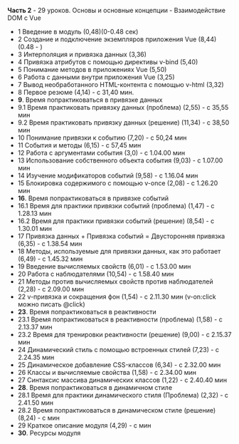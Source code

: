 **Часть 2** - 29 уроков. Основы и основные концепции - Взаимодействие DOM с Vue

- 1 Введение в модуль (0,48)(0-0.48 сек)
- 2 Создание и подключение экземпляров приложения Vue (8,44)(0.48 - )
- 3 Интерполяция и привязка данных (3,36)
- 4 Привязка атрибутов с помощью директивы v-bind (5,40)
- 5 Понимание методов в приложениях Vue (5,50)
- 6 Работа с данными внутри приложения Vue (3,25)
- 7 Вывод необработанного HTML-контента с помощью v-html (3,32)
- 8 Первое резюме (4,14) - с 31,40 мин.
- **9**. Время попрактиковаться в привязке данных 
- 9.1 Время практиковать привязку данных (проблема) (2,55) - с 35,55 мин
- 9.2 Время практиковать привязку данных (решение) (11,34) - с 38,50 мин
- 10 Понимание привязки к событию (7,20) - с 50,24 мин
- 11 События и методы (6,15) - с 57,45 мин
- 12 Работа с аргументами события (3,0) - с 1.04.00 мин
- 13 Использование собственного объекта события (9,03) - с 1.07.00 мин
- 14 Изучение модификаторов событий (9,58) - с 1.16.04 мин
- 15 Блокировка содержимого с помощью v-once (2,08) - с 1.26.20 мин
- **16**. Время попрактиковаться в привязке событий
- 16.1 Время для практики привязки событий (проблема) (1,47) - с 1.28.13 мин
- 16.2 Время для практики привязки событий (решение) (8,54) - с 1.30.01 мин
- 17 Привязка данных + Привязка событий = Двусторонняя привязка (6,35) - с 1.38.54 мин
- 18 Методы, используемые для привязки данных, как это работает (6,49) - с 1.45.32 мин
- 19 Введение вычисляемых свойств (6,01) - с 1.53.00 мин
- 20 Работа с наблюдателями (10,54) - с 1.58.40 мин
- 21 Методы против вычисляемых свойств против наблюдателей (2,28) - с 2.09.00 мин
- 22 v-привязка и сокращения фон (1,54) - с 2.11.30 мин  (v-on:click можно писать @click)
- **23**. Время попрактиковаться в реактивности
- 23.1 Время попрактиковаться в реактивности (проблема) (1,58) - с 2.13.37 мин
- 23.2 Время для тренировки реактивности (решение) (9,00) - с 2.15.37 мин
- 24 Динамический стиль с помощью встроенных стилей (7,23) - с 2.24.35 мин
- 25 Динамическое добавление CSS-классов (6,34) - с 2.32.00 мин
- 26 Классы и вычисляемые свойства (1,58) - с 2.34.00 мин
- 27 Синтаксис массива динамических классов (1,22) - с 2.40.40 мин
- **28**. Время попрактиковаться в динамичном стиле
- 28.1 Время для практики динамического стиля (Проблема) (2,32) - с 2.41.50 мин
- 28.2 Время попрактиковаться в динамическом стиле (решение) (8,24) - с  мин
- 29 Краткое описание модуля (4,29) - с  мин
- **30**. Ресурсы модуля